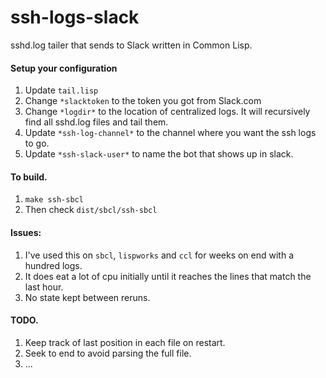 # ssh-logs-slack
sshd.log tailer that sends to Slack written in Common Lisp.

#### Setup your configuration

1. Update `tail.lisp`
1. Change `*slacktoken` to the token you got from Slack.com
1. Change `*logdir*` to the location of centralized logs. It will recursively find all sshd.log files and tail them.
1. Update `*ssh-log-channel*` to the channel where you want the ssh logs to go.
1. Update `*ssh-slack-user*` to name the bot that shows up in slack.

#### To build.
1. `make ssh-sbcl`
1. Then check `dist/sbcl/ssh-sbcl`

#### Issues:
1. I've used this on `sbcl`, `lispworks` and `ccl` for weeks on end with a hundred logs.
1. It does eat a lot of cpu initially until it reaches the lines that match the last hour.
1. No state kept between reruns.

#### TODO.
1. Keep track of last position in each file on restart.
1. Seek to end to avoid parsing the full file.
1. ...
